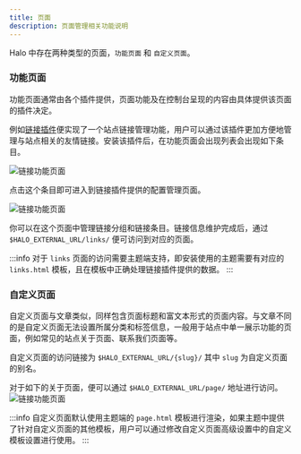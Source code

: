 ```yaml
---
title: 页面
description: 页面管理相关功能说明
---
```


Halo 中存在两种类型的页面，`功能页面` 和 `自定义页面`。

### 功能页面

功能页面通常由各个插件提供，页面功能及在控制台呈现的内容由具体提供该页面的插件决定。

例如[链接插件](https://github.com/halo-sigs/plugin-links)便实现了一个站点链接管理功能，用户可以通过该插件更加方便地管理与站点相关的友情链接。安装该插件后，在功能页面会出现列表会出现如下条目。

![链接功能页面](/img/user-guide/pages/page-links.png)

点击这个条目即可进入到链接插件提供的配置管理页面。

![链接功能页面](/img/user-guide/pages/page-links-edit.png)

你可以在这个页面中管理链接分组和链接条目。链接信息维护完成后，通过 `$HALO_EXTERNAL_URL/links/` 便可访问到对应的页面。

:::info
对于 `links` 页面的访问需要主题端支持，即安装使用的主题需要有对应的 `links.html` 模板，且在模板中正确处理链接插件提供的数据。
:::

### 自定义页面

自定义页面与文章类似，同样包含页面标题和富文本形式的页面内容。与文章不同的是自定义页面无法设置所属分类和标签信息，一般用于站点中单一展示功能的页面，例如常见的站点关于页面、联系我们页面等。

自定义页面的访问链接为 `$HALO_EXTERNAL_URL/{slug}/` 其中 `slug` 为自定义页面的别名。

对于如下的关于页面，便可以通过 `$HALO_EXTERNAL_URL/page/` 地址进行访问。
![链接功能页面](/img/user-guide/pages/page-about.png)

:::info
自定义页面默认使用主题端的 `page.html` 模板进行渲染，如果主题中提供了针对自定义页面的其他模板，用户可以通过修改自定义页面高级设置中的自定义模板设置进行使用。
:::
